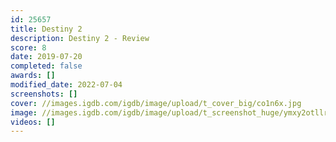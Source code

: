 ```yaml
---
id: 25657
title: Destiny 2
description: Destiny 2 - Review
score: 8
date: 2019-07-20
completed: false
awards: []
modified_date: 2022-07-04
screenshots: []
cover: //images.igdb.com/igdb/image/upload/t_cover_big/co1n6x.jpg
image: //images.igdb.com/igdb/image/upload/t_screenshot_huge/ymxy2otllrluvcqwnyhk.jpg
videos: []
---
```

